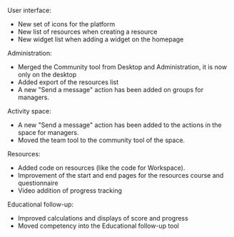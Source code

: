 User interface:
- New set of icons for the platform
- New list of resources when creating a resource
- New widget list when adding a widget on the homepage

Administration:
- Merged the Community tool from Desktop and Administration, it is now only on the desktop
- Added export of the resources list
- A new "Send a message" action has been added on groups for managers.

Activity space:
- A new "Send a message" action has been added to the actions in the space for managers.
- Moved the team tool to the community tool of the space.

Resources: 
- Added code on resources (like the code for Workspace).
- Improvement of the start and end pages for the resources course and questionnaire
- Video addition of progress tracking

Educational follow-up: 
- Improved calculations and displays of score and progress
- Moved competency into the Educational follow-up tool

